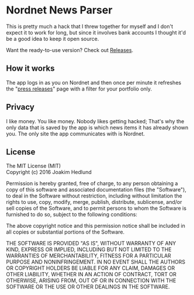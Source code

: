 # Nordnet News Parser

This is pretty much a hack that I threw together for myself and I don't expect it to work for long, but since it involves bank accounts I thought it'd be a good idea to keep it open source.

Want the ready-to-use version? Check out [Releases](https://github.com/Sleavely/nw-nordnet-news/releases).

## How it works

The app logs in as you on Nordnet and then once per minute it refreshes the "[press releases](https://www.nordnet.se/mux/web/analys/nyheter/nyheterPressmeddelanden.html)" page with a filter for your portfolio only.

## Privacy

I like money. You like money. Nobody likes getting hacked; That's why the only data that is saved by the app is which news items it has already shown you. The only site the app communicates with is Nordnet.

## License

The MIT License (MIT)  
Copyright (c) 2016 Joakim Hedlund

Permission is hereby granted, free of charge, to any person obtaining a copy of this software and associated documentation files (the "Software"), to deal in the Software without restriction, including without limitation the rights to use, copy, modify, merge, publish, distribute, sublicense, and/or sell copies of the Software, and to permit persons to whom the Software is furnished to do so, subject to the following conditions:

The above copyright notice and this permission notice shall be included in all copies or substantial portions of the Software.

THE SOFTWARE IS PROVIDED "AS IS", WITHOUT WARRANTY OF ANY KIND, EXPRESS OR IMPLIED, INCLUDING BUT NOT LIMITED TO THE WARRANTIES OF MERCHANTABILITY, FITNESS FOR A PARTICULAR PURPOSE AND NONINFRINGEMENT. IN NO EVENT SHALL THE AUTHORS OR COPYRIGHT HOLDERS BE LIABLE FOR ANY CLAIM, DAMAGES OR OTHER LIABILITY, WHETHER IN AN ACTION OF CONTRACT, TORT OR OTHERWISE, ARISING FROM, OUT OF OR IN CONNECTION WITH THE SOFTWARE OR THE USE OR OTHER DEALINGS IN THE SOFTWARE.
